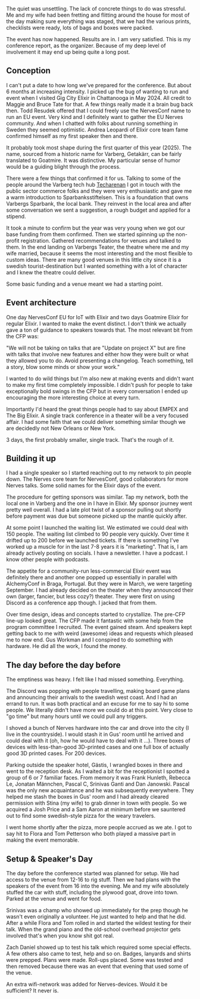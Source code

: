 The quiet was unsettling. The lack of concrete things to do was stressful. Me and my wife had been fretting and flitting around the house for most of the day making sure everything was staged, that we had the various prints, checklists were ready, lots of bags and boxes were packed.

The event has now happened. Results are in. I am very satisfied. This is my conference report, as the organizer. Because of my deep level of involvement it may end up being quite a long post.

## Conception

I can't put a date to how long we've prepared for the conference. But about 6 months at increasing intensity. I picked up the bug of wanting to run and event when I visited Gig City Elixir in Chattanooga in May 2024. All credit to Maggie and Bruce Tate for that. A few things really made it a brain bug back then. Todd Resudek offered that I could freely use the NervesConf name to run an EU event. Very kind and I definitely want to gather the EU Nerves community. And when I chatted with folks about running something in Sweden they seemed optimistic. Andrea Leopardi of Elixir core team fame confirmed himself as my first speaker then and there.

It probably took most shape during the first quarter of this year (2025). The name, sourced from a historic name for Varberg, Getakärr, can be fairly translated to Goatmire. It was distinctive. My particular sense of humor would be a guiding blight through the process.

There were a few things that confirmed it for us. Talking to some of the people around the Varberg tech hub [Techarenan](https://varbergtech.se/techarena/) I got in touch with the public sector commerce folks and they were very enthusiastic and gave me a warm introduction to Sparbanksstiftelsen. This is a foundation that owns Varbergs Sparbank, the local bank. They reinvest in the local area and after some conversation we sent a suggestion, a rough budget and applied for a stipend.

It took a minute to confirm but the year was very young when we got our base funding from them confirmed. Then we started spinning up the non-profit registration. Gathered recommendations for venues and talked to them. In the end landing on Varbergs Teater, the theatre where me and my wife married, because it seems the most interesting and the most flexible to custom ideas. There are many good venues in this little city since it is a swedish tourist-destination but I wanted something with a lot of character and I knew the theatre could deliver.

Some basic funding and a venue meant we had a starting point.

## Event architecture

One day NervesConf EU for IoT with Elixir and two days Goatmire Elixir for regular Elixir. I wanted to make the event distinct. I don't think we actually gave a ton of guidance to speakers towards that. The most relevant bit from the CFP was:

"We will not be taking on talks that are "Update on project X" but are fine with talks that involve new features and either how they were built or what they allowed you to do. Avoid presenting a changelog. Teach something, tell a story, blow some minds or show your work."

I wanted to do wild things but I'm also new at making events and didn't want to make my first time completely impossible. I didn't push for people to take exceptionally bold swings in the CFP but in every conversation I ended up encouraging the more interesting choice at every turn.

Importantly I'd heard the great things people had to say about EMPEX and The Big Elixir. A single track conference in a theater will be a very focused affair. I had some faith that we could deliver something similar though we are decidedly not New Orleans or New York.

3 days, the first probably smaller, single track. That's the rough of it.

## Building it up

I had a single speaker so I started reaching out to my network to pin people down. The Nerves core team for NervesConf, good collaborators for more Nerves talks. Some solid names for the Elixir days of the event.

The procedure for getting sponsors was similar. Tap my network, both the local one in Varberg and the one in I have in Elixir. My sponsor journey went pretty well overall. I had a late plot twist of a sponsor pulling out shortly before payment was due but someone picked up the mantle quickly after.

At some point I launched the waiting list. We estimated we could deal with 150 people. The waiting list climbed to 90 people very quickly. Over time it drifted up to 200 before we launched tickets. If there is something I've worked up a muscle for in the last 7-8 years it is "marketing". That is, I am already actively posting on socials. I have a newsletter. I have a podcast. I know other people with podcasts.

The appetite for a community-run less-commercial Elixir event was definitely there and another one popped up essentially in parallel with AlchemyConf in Braga, Portugal. But they were in March, we were targeting September. I had already decided on the theater when they announced their own (larger, fancier, but less cozy?) theater. They were first on using Discord as a conference app though. I jacked that from them.

Over time design, ideas and concepts started to crystallize. The pre-CFP line-up looked great. The CFP made it fantastic with some help from the program committee I recruited. The event gained steam. And speakers kept getting back to me with weird (awesome) ideas and requests which pleased me to now end. Gus Workman and I conspired to do something with hardware. He did all the work, I found the money.

## The day before the day before

The emptiness was heavy. I felt like I had missed something. Everything.

The Discord was popping with people travelling, making board game plans and announcing their arrivals to the swedish west coast. And I had an errand to run. It was both practical and an excuse for me to say hi to some people. We literally didn't have more we could do at this point. Very close to "go time" but many hours until we could pull any triggers.

I shoved a bunch of Nerves hardware into the car and drove into the city (I live in the countryside). I would stash it in Gus' room until he arrived and could deal with it (oh, how he would have to deal with it ...). Three boxes of devices with less-than-good 3D-printed cases and one full box of actually good 3D printed cases. For 200 devices.

Parking outside the speaker hotel, Gästis, I wrangled boxes in there and went to the reception desk. As I waited a bit for the receptionist I spotted a group of 6 or 7 familiar faces. From memory it was Frank Hunleth, Rebecca Le, Jonatan Männchen, Pascal C, Srinivas Ganti and Dan Janowski. Pascal was the only new acquaintance and he was subsequently everywhere. They helped me stash the boxes in Gus' room and I had already cleared permission with Stina (my wife) to grab dinner in town with people. So we acquired a Josh Price and a Sam Aaron at minimum before we sauntered out to find some swedish-style pizza for the weary travelers.

I went home shortly after the pizza, more people accrued as we ate. I got to say hit to Flora and Tom Petterson who both played a massive part in making the event memorable.
## Setup & Speaker's Day

The day before the conference started was planned for setup. We had access to the venue from 12-16 to rig stuff. Then we had plans with the speakers of the event from 16 into the evening. Me and my wife absolutely stuffed the car with stuff, including the plywood goat, drove into town. Parked at the venue and went for food.

Srinivas was a champ who showed up immediately for the prep though he wasn't even originally a volunteer. He just wanted to help and that he did. After a while Flora and Tom rolled in and started the wildest testing for their talk. When the grand piano and the old-school overhead projector gets involved that's when you know shit got real.

Zach Daniel showed up to test his talk which required some special effects. A few others also came to test, help and so on. Badges, lanyards and shirts were prepped. Plans were made. Roll-ups placed. Some was tested and then removed because there was an event that evening that used some of the venue.

An extra wifi-network was added for Nerves-devices. Would it be sufficient? It never is.

